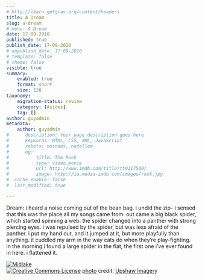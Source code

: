 ```yaml
---
# http://learn.getgrav.org/content/headers
title: A Dream
slug: a-dream
# menu: A Dream
date: 17-09-2010
published: true
publish_date: 17-09-2010
# unpublish_date: 17-09-2010
# template: false
# theme: false
visible: true
summary:
    enabled: true
    format: short
    size: 128
taxonomy:
    migration-status: review
    category: [Asides]
    tag: []
author: guyadmin
metadata:
    author: guyadmin
#      description: Your page description goes here
#      keywords: HTML, CSS, XML, JavaScript
#      robots: noindex, nofollow
#      og:
#          title: The Rock
#          type: video.movie
#          url: http://www.imdb.com/title/tt0117500/
#          image: http://ia.media-imdb.com/images/rock.jpg
#  cache_enable: false
#  last_modified: true

---
```


Dream: i heard a noise coming out of the bean bag. i undid the zip- i sensed that this was the place all my songs came from. out came a big black spider, which started spinning a web. the spider changed into a panther with strong piercing eyes. i was repulsed by the spider, but was less afraid of the panther. i put my hand out, and it jumped at it, but more playfully than anything. it cuddled my arm in the way cats do when they’re play-fighting. in the morning i found a large spider in the flat, the first one i’ve ever found in here. i flattened it.

[![Midlake](http://farm1.static.flickr.com/36/87445050_9cff310dcc_m.jpg)](http://www.flickr.com/photos/66275917@N00/87445050/ "Midlake")  
[![Creative Commons License](https://2018.guyjames.com/wp-content/plugins/photo-dropper/images/cc.png)](http://creativecommons.org/licenses/by-sa/2.0/ "Attribution-ShareAlike License") [photo](http://www.photodropper.com/photos/) credit: [Upshaw Imagery](http://www.flickr.com/photos/66275917@N00/87445050/ "Upshaw Imagery")